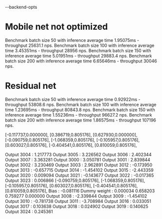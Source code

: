 --backend-opts



# Mobile net not optimized
Benchmark batch size 50 with inference average time 1.95075ms - throughput 25631.1 nps.
Benchmark batch size 100 with inference average time 3.45351ms - throughput 28956 nps.
Benchmark batch size 150 with inference average time 5.01951ms - throughput 29883.4 nps.
Benchmark batch size 200 with inference average time 6.65646ms - throughput 30046 nps.


# Residual net 
Benchmark batch size 50 with inference average time 0.92922ms - throughput 53808.6 nps.
Benchmark batch size 100 with inference average time 1.23695ms - throughput 80843.8 nps.
Benchmark batch size 150 with inference average time 1.55236ms - throughput 96627.2 nps.
Benchmark batch size 200 with inference average time 1.86575ms - throughput 107196 nps.

[-0.117737,0.000000],
[0.386719,0.805176],
[0.627930,0.000000],
[-0.090759,0.805176],
[-1.068359,0.805176],
[-0.105957,0.805176],
[0.603027,0.805176],
[-0.404541,0.805176],
[0.810059,0.805176],





Output 3004 : 1.217773
Output 3005 : 3.226562
Output 3006 : 2.402344
Output 3007 : 3.363281
Output 3000 : 3.050781
Output 3001 : 2.839844
Output 3002 : 3.230469
Output 3003 : 2.962891
Output 3012 : -0.173950
Output 3013 : -0.657715
Output 3014 : -1.454102
Output 3015 : -2.443359
Output 3020 : 0.009094
Output 3021 : -0.143677
Output 3022 : -0.017365
Output 3023 : 0.006866
[-0.090759,0.805176],
[-1.068359,0.805176],
[-0.105957,0.805176],
[0.603027,0.805176],
[-0.404541,0.805176],
[0.810059,0.805176],
Bias : -0.081116
Dummy weight : 0.000034
0.658203
0.759277
0.000000
Output 3008 : -2.339844
Output 3009 : -1.454102
Output 3010 : -0.781738
Output 3011 : -3.708984
Output 3016 : 0.033051
Output 3017 : 0.103638
Output 3018 : 0.024902
Output 3019 : 0.140625
Output 3024 : 0.245361